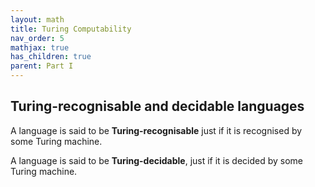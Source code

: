 ```yaml
---
layout: math
title: Turing Computability
nav_order: 5
mathjax: true
has_children: true
parent: Part I
---
```


## Turing-recognisable and decidable languages

A language is said to be __Turing-recognisable__ just if it is recognised by some Turing machine.

A language is said to be __Turing-decidable__, just if it is decided by some Turing machine.